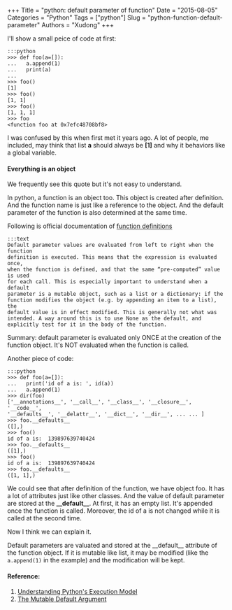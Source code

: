 +++
Title = "python: default parameter of function"
Date = "2015-08-05"
Categories = "Python"
Tags = ["python"]
Slug = "python-function-default-parameter"
Authors = "Xudong"
+++

I'll show a small peice of code at first:

    :::python
    >>> def foo(a=[]):
    ...   a.append(1)
    ...   print(a)
    ...
    >>> foo()
    [1]
    >>> foo()
    [1, 1]
    >>> foo()
    [1, 1, 1]
    >>> foo
    <function foo at 0x7efc48708bf8>

I was confused by this when first met it years ago. A lot of people, me
included, may think that list **a** should always be **[1]** and why it behaviors like a
global variable.

#### Everything is an object

We frequently see this quote but it's not easy to understand.

In python, a function is an object too. This object is created after definition.
And the function name is just like a reference to the object. And the default
parameter of the function is also determined at the same time.

<!--more-->

Following is official documentation of [function
definitions](https://docs.python.org/3.5/reference/compound_stmts.html#function-definitions)

    :::text
    Default parameter values are evaluated from left to right when the function
    definition is executed. This means that the expression is evaluated once,
    when the function is defined, and that the same “pre-computed” value is used
    for each call. This is especially important to understand when a default
    parameter is a mutable object, such as a list or a dictionary: if the
    function modifies the object (e.g. by appending an item to a list), the
    default value is in effect modified. This is generally not what was
    intended. A way around this is to use None as the default, and
    explicitly test for it in the body of the function.

Summary: default parameter is evaluated only ONCE at the creation of the
function object. It's NOT evaluated when the function is called.

Another piece of code:

    :::python
    >>> def foo(a=[]):
    ...   print('id of a is: ', id(a))
    ...   a.append(1)
    >>> dir(foo)
    ['__annotations__', '__call__', '__class__', '__closure__', '__code__',
    '__defaults__', '__delattr__', '__dict__', '__dir__', ... ... ]
    >>> foo.__defaults__
    ([],)
    >>> foo()
    id of a is:  139897639740424
    >>> foo.__defaults__
    ([1],)
    >>> foo()
    id of a is:  139897639740424
    >>> foo.__defaults__
    ([1, 1],)

We could see that after definition of the function, we have object foo. It has a
lot of attributes just like other classes. And the value of default parameter
are stored at the **\_\_default\_\_**. At first, it has an empty list. It's appended
once the function is called. Moreover, the id of a is not changed while it is
called at the second time.

Now I think we can explain it.

Default parameters are valuated and stored at the \_\_default\_\_ attribute of the
function object. If it is mutable like list, it may be modified (like the
`a.append(1)` in the example) and the modification will be kept.


#### Reference:

1. [Understanding Python's Execution Model](http://www.jeffknupp.com/blog/2013/02/14/drastically-improve-your-python-understanding-pythons-execution-model)
2. [The Mutable Default Argument](http://stackoverflow.com/questions/1132941/least-astonishment-in-python-the-mutable-default-argument)
